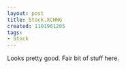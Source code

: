 ```yaml
---
layout: post
title: Stock.XCHNG
created: 1101961205
tags:
- Stock
---
```

Looks pretty good.  Fair bit of stuff here.
